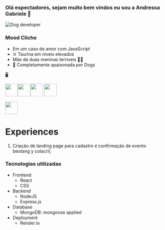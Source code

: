 ### Olá espectadores, sejam muito bem vindos eu sou a Andressa Gabriele  👋
![Dog developer](https://media.giphy.com/media/SwImQhtiNA7io/giphy.gif)

### Mood Cliche 
- Em um caso de amor com JavaScript
- ♉ Taurina em niveis elevados
- Mãe de duas meninas terriveis 🐾🐶
- 🐶 Completamente apaixonada por Dogs

🖥 

<img src="https://cdn.jsdelivr.net/gh/devicons/devicon/icons/html5/html5-original.svg" width="40" height="40" /><img src="https://cdn.jsdelivr.net/gh/devicons/devicon/icons/css3/css3-original.svg" width="40" height="40"  /><img src="https://cdn.jsdelivr.net/gh/devicons/devicon/icons/javascript/javascript-original.svg" width="40" height="40" />
<img src="https://cdn.jsdelivr.net/gh/devicons/devicon/icons/react/react-original.svg" width="40" height="40"/>
<link rel="stylesheet" href="https://cdn.jsdelivr.net/gh/devicons/devicon@v2.15.1/devicon.min.css" width="40" height="40">
<img src="https://cdn.jsdelivr.net/gh/devicons/devicon/icons/nodejs/nodejs-original.svg" width="40" height="40"/>



# Experiences

1. Criação de landing page para cadastro e confirmação de evento beotang y colacril;

### Tecnologias utilizadas

- Frontend
  - React
  - CSS
- Backend
  - NodeJS
  - Express.js
- Database
  - MongoDB: mongoose applied
- Deployment
  - Render.io

